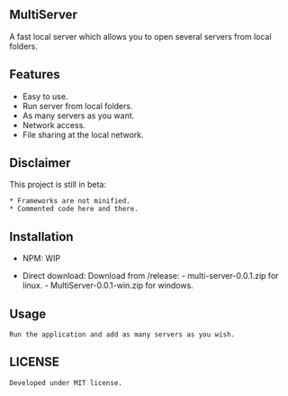 ## MultiServer

A fast local server which allows you to open several servers from local folders.

## Features

* Easy to use.
* Run server from local folders.
* As many servers as you want.
* Network access.
* File sharing at the local network.


## Disclaimer

This project is still in beta:

    * Frameworks are not minified.
    * Commented code here and there.

## Installation

* NPM:
    WIP

* Direct download:
    Download from /release:
        - multi-server-0.0.1.zip for linux.
        - MultiServer-0.0.1-win.zip for windows.

## Usage

    Run the application and add as many servers as you wish.

## LICENSE

    Developed under MIT license.